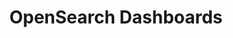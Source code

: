 ---
role: ui
title: OpenSearch Dashboards
artifact_id: opensearch-dashboards
architecture: x64
platform: linux
type: rpm
artifact_url: https://artifacts.opensearch.org/releases/bundle/opensearch-dashboards/1.3.9/opensearch-dashboards-1.3.9-linux-x64.rpm
version: 1.3.9
category: opensearch-dashboards
slug: opensearch-dashboards-1.3.9-linux-x64-rpm
signature: https://artifacts.opensearch.org/releases/bundle/opensearch-dashboards/1.3.9/opensearch-dashboards-1.3.9-linux-x64.rpm.sig
guide: https://opensearch.org/docs/latest/opensearch/install/rpm
---